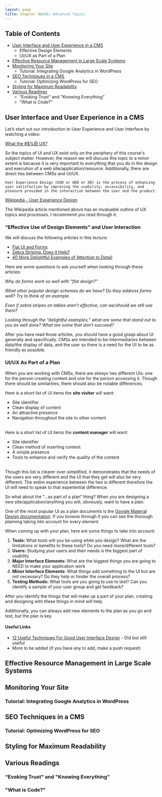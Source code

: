 ```yaml
---
layout: page
title: Chapter 9&#58; Advanced Topics
---
```

  
## Table of Contents

* [User Interface and User Experience in a CMS](#user-interface-and-user-experience-in-a-cms)
    * Effective Design Elements
    * UI/UX as Part of a Plan
* [Effective Resource Management in Large Scale Systems](#effective-resource-management-in-large-scale-systems)
* [Monitoring Your Site](#monitoring-your-site)
    * Tutorial: Integrating Google Analytics in WordPress
* [SEO Techniques in a CMS](#seo-techniques-in-a-cms)
    * Tutorial: Optimizing WordPress for SEO
* [Styling for Maximum Readability](#styling-for-maximum-readability)
* [Various Readings](#various-readings)
    * “Evoking Trust" and "Knowing Everything”
    * "What is Code?"

## <a name="user-interface-and-user-experience-in-a-cms"></a>User Interface and User Experience in a CMS

Let’s start out our introduction to User Experience and User Interface by watching a video:

[What the #$%@ UX?](https://www.youtube.com/watch?v=Ovj4hFxko7c)

So the topics of UI and UX exist only on the periphery of this course's subject matter. However, the reason we will discuss this topic to a minor extent is because it is very important to everything that you do in the design and execution of a web site/application/resource. Additionally, there are direct ties between CMSs and UI/UX.

	User Experience Design (UXD or UED or XD) is the process of enhancing user satisfaction by improving the usability, accessibility, and pleasure provided in the interaction between the user and the product.

[Wikipedia - User Experience Design](http://en.wikipedia.org/wiki/User_experience_design) 

The Wikipedia article mentioned above has an invaluable outline of UX topics and processes. I recommend you read through it.

### “Effective Use of Design Elements” and User Interaction

We will discuss the following articles in this lecture: 

* [Flat UI and Forms](http://alistapart.com/article/flat-ui-and-forms)
* [Zebra Striping. Does it Help?](http://alistapart.com/article/zebrastripingdoesithelp)
* [40 More Delightful Examples of Attention to Detail](http://www.dtelepathy.com/blog/inspiration/40-more-delightful-examples-of-attention-to-detail)


Here are some questions to ask yourself when looking through these articles:

*Why do forms work so well with “flat design?”*

*What other popular design schemes do we have? Do they address forms well? Try to think of an example.*

*Even if zebra stripes on tables aren’t effective, can we/should we still use them?*

*Looking through the “delightful examples,” what are some that stand out to you as well done? What are some that don’t succeed?*

After you have read those articles, you should have a good grasp about UI generally and specifically. CMSs are intended to be intermediaries between data/the display of data, and the user so there is a need for the UI to be as friendly as possible. 

### UI/UX As Part of a Plan

When you are working with CMSs, there are always two different UIs: one for the person creating content and one for the person accessing it. Though there should be similarities, there should also be notable differences. 

Here is a short list of UI items the **site visitor** will want:

* Site identifier
* Clean display of content
* An attractive presence
* Navigation throughout the site to other content
<br /><br />

Here is a short list of UI items the **content manager** will want:

* Site identifier
* Clean method of inserting content
* A simple presence
* Tools to enhance and verify the quality of the content
<br /><br />

Though this list is clearer over-simplified, it demonstrates that the needs of the users are very different and the UI that they get will also be very different. The entire experience between the two is different therefore the UI will need to speak to that experiential difference. 

So what about the “...as part of a plan” thing? When you are designing a new site/application/anything you will, obviously, want to have a plan. 

One of the most popular UI as a plan documents is the [Google Material Design documentation](https://www.google.com/design/spec/material-design/introduction.html). If you browse through it you can see the thorough planning taking into account for every element. 

When coming up with your plan, here are some things to take into account:

1. **Tools:** What tools will you be using while you design? What are the limitations or benefits to these tools? Do you need more/different tools?
2. **Users:** Studying your users and their needs is the biggest part of usability
3. **Major Interface Elements:** What are the biggest things you are going to NEED to make your application work
4. **Minor Interface Elements:** What things add something to the UI but are not necessary? Do they help or hinder the overall process?
5. **Testing Methods:** What tools are you going to use to test? Can you identify a sample of your user group and get feedback? 

After you identify the things that will make up a part of your plan, creating and designing with these things in mind will help.

Additionally, you can always add new elements to the plan as you go and test, but the plan is key. 

#### Useful Links
* [12 Useful Techniques For Good User Interface Design](http://www.smashingmagazine.com/2009/01/12-useful-techniques-for-good-user-interface-design-in-web-applications/) - Old but still useful
* More to be added (if you have any to add, make a push request)



## <a name="effective-resource-management-in-large-scale-systems">Effective Resource Management in Large Scale Systems</a>
## <a name="monitoring-your-site">Monitoring Your Site</a>
### Tutorial: Integrating Google Analytics in WordPress
## <a name="seo-techniques-in-a-cms">SEO Techniques in a CMS</a>
### Tutorial: Optimizing WordPress for SEO
## <a name="styling-for-maximum-readability">Styling for Maximum Readability</a>
## <a name="various-readings">Various Readings</a>
### “Evoking Trust" and "Knowing Everything”
### "What is Code?"